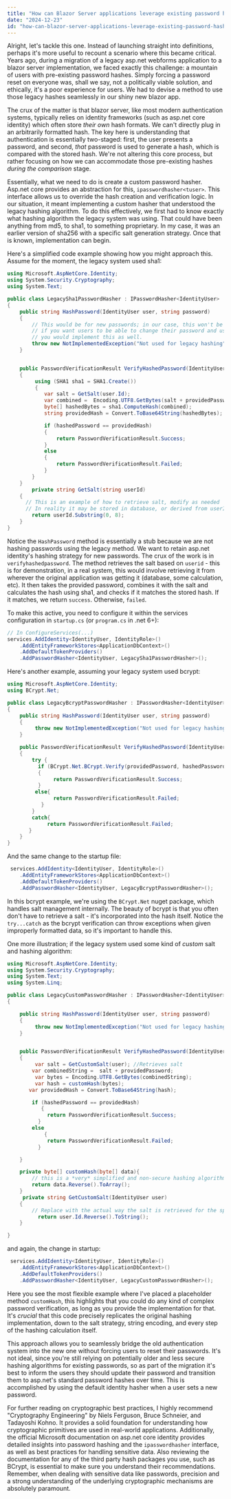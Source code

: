 ```yaml
---
title: "How can Blazor Server applications leverage existing password hashes for authentication?"
date: "2024-12-23"
id: "how-can-blazor-server-applications-leverage-existing-password-hashes-for-authentication"
---
```


Alright, let's tackle this one. Instead of launching straight into definitions, perhaps it's more useful to recount a scenario where this became critical. Years ago, during a migration of a legacy asp.net webforms application to a blazor server implementation, we faced exactly this challenge: a mountain of users with pre-existing password hashes. Simply forcing a password reset on everyone was, shall we say, not a politically viable solution, and ethically, it's a poor experience for users. We had to devise a method to use those legacy hashes seamlessly in our shiny new blazor app.

The crux of the matter is that blazor server, like most modern authentication systems, typically relies on identity frameworks (such as asp.net core identity) which often store *their own* hash formats. We can't directly plug in an arbitrarily formatted hash. The key here is understanding that authentication is essentially two-staged: first, the user presents a password, and second, *that* password is used to generate a hash, which is compared with the stored hash. We're not altering this core process, but rather focusing on how we can accommodate those pre-existing hashes *during the comparison* stage.

Essentially, what we need to do is create a custom password hasher. Asp.net core provides an abstraction for this, `ipasswordhasher<tuser>`. This interface allows us to override the hash creation and verification logic. In our situation, it meant implementing a custom hasher that understood the legacy hashing algorithm. To do this effectively, we first had to know exactly what hashing algorithm the legacy system was using. That could have been anything from md5, to sha1, to something proprietary. In my case, it was an earlier version of sha256 with a specific salt generation strategy. Once that is known, implementation can begin.

Here's a simplified code example showing how you might approach this. Assume for the moment, the legacy system used sha1:

```csharp
using Microsoft.AspNetCore.Identity;
using System.Security.Cryptography;
using System.Text;

public class LegacySha1PasswordHasher : IPasswordHasher<IdentityUser>
{
    public string HashPassword(IdentityUser user, string password)
    {
        // This would be for new passwords; in our case, this won't be used
        // if you want users to be able to change their password and use a new system hash
        // you would implement this as well.
        throw new NotImplementedException("Not used for legacy hashing");
    }


    public PasswordVerificationResult VerifyHashedPassword(IdentityUser user, string hashedPassword, string providedPassword)
    {
         using (SHA1 sha1 = SHA1.Create())
         {
            var salt = GetSalt(user.Id);
            var combined =  Encoding.UTF8.GetBytes(salt + providedPassword);
            byte[] hashedBytes = sha1.ComputeHash(combined);
            string providedHash = Convert.ToBase64String(hashedBytes);

            if (hashedPassword == providedHash)
            {
                return PasswordVerificationResult.Success;
            }
            else
            {
                return PasswordVerificationResult.Failed;
            }
        }
    }
        private string GetSalt(string userId)
    {
      // This is an example of how to retrieve salt, modify as needed
      // In reality it may be stored in database, or derived from userId
        return userId.Substring(0, 8);
    }
}
```

Notice the `HashPassword` method is essentially a stub because we are not hashing passwords using the legacy method. We want to retain asp.net identity's hashing strategy for new passwords. The crux of the work is in `verifyhashedpassword`. The method retrieves the salt based on `userid` - this is for demonstration, in a real system, this would involve retrieving it from wherever the original application was getting it (database, some calculation, etc). It then takes the provided password, combines it with the salt and calculates the hash using sha1, and checks if it matches the stored hash. If it matches, we return `success`. Otherwise, `failed`.

To make this active, you need to configure it within the services configuration in `startup.cs` (or `program.cs` in .net 6+):

```csharp
// In ConfigureServices(...)
services.AddIdentity<IdentityUser, IdentityRole>()
    .AddEntityFrameworkStores<ApplicationDbContext>()
    .AddDefaultTokenProviders()
    .AddPasswordHasher<IdentityUser, LegacySha1PasswordHasher>();
```

Here's another example, assuming your legacy system used bcrypt:

```csharp
using Microsoft.AspNetCore.Identity;
using BCrypt.Net;

public class LegacyBcryptPasswordHasher : IPasswordHasher<IdentityUser>
{
    public string HashPassword(IdentityUser user, string password)
    {
         throw new NotImplementedException("Not used for legacy hashing");
    }

    public PasswordVerificationResult VerifyHashedPassword(IdentityUser user, string hashedPassword, string providedPassword)
    {
        try {
          if (BCrypt.Net.BCrypt.Verify(providedPassword, hashedPassword))
          {
               return PasswordVerificationResult.Success;
          }
         else{
               return PasswordVerificationResult.Failed;
           }
        }
        catch{
             return PasswordVerificationResult.Failed;
       }
    }
}
```

And the same change to the startup file:

```csharp
 services.AddIdentity<IdentityUser, IdentityRole>()
    .AddEntityFrameworkStores<ApplicationDbContext>()
    .AddDefaultTokenProviders()
    .AddPasswordHasher<IdentityUser, LegacyBcryptPasswordHasher>();
```

In this bcrypt example, we're using the `BCrypt.Net` nuget package, which handles salt management internally. The beauty of bcrypt is that you often don't have to retrieve a salt - it's incorporated into the hash itself. Notice the `try...catch` as the bcrypt verification can throw exceptions when given improperly formatted data, so it's important to handle this.

One more illustration; if the legacy system used some kind of *custom* salt and hashing algorithm:

```csharp
using Microsoft.AspNetCore.Identity;
using System.Security.Cryptography;
using System.Text;
using System.Linq;

public class LegacyCustomPasswordHasher : IPasswordHasher<IdentityUser>
{

    public string HashPassword(IdentityUser user, string password)
    {
         throw new NotImplementedException("Not used for legacy hashing");
    }


    public PasswordVerificationResult VerifyHashedPassword(IdentityUser user, string hashedPassword, string providedPassword)
    {
         var salt = GetCustomSalt(user); //Retrieves salt
        var combinedString =  salt + providedPassword;
         var bytes = Encoding.UTF8.GetBytes(combinedString);
         var hash = customHash(bytes);
       var providedHash = Convert.ToBase64String(hash);

        if (hashedPassword == providedHash)
           {
             return PasswordVerificationResult.Success;
          }
        else
            {
             return PasswordVerificationResult.Failed;
          }

    }

    private byte[] customHash(byte[] data){
        // this is a *very* simplified and non-secure hashing algorithm, replace with actual code
        return data.Reverse().ToArray();
    }
     private string GetCustomSalt(IdentityUser user)
    {
        // Replace with the actual way the salt is retrieved for the specific legacy system
          return user.Id.Reverse().ToString();
    }

}
```
and again, the change in startup:

```csharp
 services.AddIdentity<IdentityUser, IdentityRole>()
    .AddEntityFrameworkStores<ApplicationDbContext>()
    .AddDefaultTokenProviders()
    .AddPasswordHasher<IdentityUser, LegacyCustomPasswordHasher>();
```

Here you see the most flexible example where I've placed a placeholder method `customHash`, this highlights that you could do any kind of complex password verification, as long as you provide the implementation for that. It's *crucial* that this code precisely replicates the original hashing implementation, down to the salt strategy, string encoding, and every step of the hashing calculation itself.

This approach allows you to seamlessly bridge the old authentication system into the new one without forcing users to reset their passwords. It's not ideal, since you're still relying on potentially older and less secure hashing algorithms for existing passwords, so as part of the migration it's best to inform the users they should update their password and transition them to asp.net's standard password hashes over time. This is accomplished by using the default identity hasher when a user sets a new password.

For further reading on cryptographic best practices, I highly recommend "Cryptography Engineering" by Niels Ferguson, Bruce Schneier, and Tadayoshi Kohno. It provides a solid foundation for understanding how cryptographic primitives are used in real-world applications. Additionally, the official Microsoft documentation on asp.net core identity provides detailed insights into password hashing and the `ipasswordhasher` interface, as well as best practices for handling sensitive data. Also reviewing the documentation for any of the third party hash packages you use, such as BCrypt, is essential to make sure you understand their recommendations. Remember, when dealing with sensitive data like passwords, precision and a strong understanding of the underlying cryptographic mechanisms are absolutely paramount.
